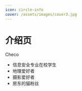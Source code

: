 ```yaml
---
icon: circle-info
cover: /assets/images/cover3.jpg
---
```


# 介绍页

Checo
- 信息安全专业在校学生
- 地理爱好者
- 摄影爱好者
- 房东的猫粉丝